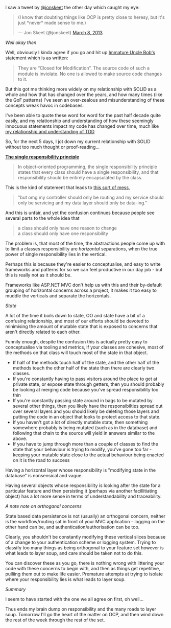 I saw a tweet by [@jonskeet](http://twitter.com/jonskeet) the other day which caught my eye:


  <blockquote class="twitter-tweet"><p>(I know that doubting things like OCP is pretty close to heresy, but it's just *never* made sense to me.)</p>&mdash; Jon Skeet (@jonskeet) <a href="https://twitter.com/jonskeet/status/309911260701552640">March 8, 2013</a></blockquote>
  <script async src="//platform.twitter.com/widgets.js" charset="utf-8"></script>


*Well okay then*

Well, obviously I kinda agree if you go and hit up [Immature Uncle Bob's](http://blog.8thlight.com/uncle-bob/2013/03/08/AnOpenAndClosedCase.html) statement which is as written:

  <blockquote>
    They are “Closed for Modiﬁcation”. The source code of such a module is inviolate. No one is allowed to make source code changes to it.
  </blockquote>

But this got me thinking more widely on my relationship with SOLID as a whole and how that has changed over the years, and how many times (like the GoF patterns) I've seen an over-zealous and misunderstanding of these concepts wreak havoc in codebases.

I've been able to quote these word for word for the past half decade quite easily, and my relationship and understanding of how these seemingly innocuous statements impact my code has changed over time, much like [my relationship and understanding of TDD](/entries/uncle-bobs-viewpoint-considered-harmful.html)

So, for the next 5 days, I jot down my current relationship with SOLID without too much thought or proof-reading...

**[The single responsibility principle](http://en.wikipedia.org/wiki/Single_responsibility_principle)**

  <blockquote>
    In object-oriented programming, the single responsibility principle states that every class should have a single responsibility, and that responsibility should be entirely encapsulated by the class. 
  </blockquote>

This is the kind of statement that leads to [this sort of mess](http://ayende.com/blog/154177/limit-your-abstractions-so-what-is-the-whole-big-deal-about), 

  <blockquote>
    "but omg my controller should only be routing and my service should only be servicing and my data layer should only be data-ing."
  </blockquote>

And this is unfair, and yet the confusion continues because people see several parts to the whole idea that

  <blockquote>
    a class should only have one reason to change <br/>
    a  class should only have one responsibility
  </blockquote>

The problem is, that most of the time, the abstractions people come up with to limit a classes responsibility are *horizontal* separations, when the true power of single responsibility lies in the vertical.

Perhaps this is because they're easier to conceptualise, and easy to write frameworks and patterns for so we can feel productive in our day job - but this is really not as it should be.

Frameworks like ASP.NET MVC don't help us with this and their by-default grouping of horizontal concerns across a project, it makes it too easy to muddle the verticals and separate the horizontals.

*State*

A lot of the time it boils down to state, OO and state have a bit of a confusing relationship, and most of our efforts should be devoted to minimising the amount of mutable state that is exposed to concerns that aren't directly related to each other.

Funnily enough, despite the confusion this is actually pretty easy to conceptualise via tooling and metrics, if your classes are cohesive, most of the methods on that class will touch most of the state in that object. 

- If half of the methods touch half of the state, and the other half of the methods touch the other half of the state then there are clearly two classes.
- If you're constantly having to pass visitors around the place to get at private state, or expose state through getters, then you should probably be looking at merging code because you've spread responsibility too thin
- If you're constantly passing state around in bags to be mutated by several other things, then you likely have the responsibilties spread out over several layers and you should likely be deleting those layers and putting the code in an object that looks to protect access to that state.
- If you haven't got a lot of directly mutable state, then something somewhere probably is being mutated (such as in the database) and following that chain to the source will yield in answers similar to the above.
- If you have to jump through more than a couple of classes to find the state that your behaviour is trying to modify, you've gone too far - keeping your mutable state close to the actual behaviour being enacted on it is the road to success

Having a horizontal layer whose responsibility is "modifying state in the database" is nonsensical and vague.

Having several objects whose responsibility is looking after the state for a particular feature and then persisting it (perhaps via another facillitiating object) has a lot more sense in terms of understandability and traceability.

*A note note on orthoganal concerns*

State based data persistence is not (usually) an orthogonal concern, neither is the workflow/routing sat in front of your MVC application - logging on the other hand can be, and authentication/authorisation can be too. 

Clearly, you shouldn't be constantly modifying these vertical slices because of a change to your authentication scheme or logging system. Trying to classify too many things as being orthogonal to your feature set however is what leads to layer soup, and care should be taken not to do this.

You can discover these as you go, there is nothing wrong with littering your code with these concerns to begin with, and then as things get repetitive, pulliing them out to make life easier. Premature attempts at trying to isolate where your responsibility lies is what leads to layer soup.

*Summary*

I seem to have started with the one we all agree on first, oh well...

Thus ends my brain dump on responsibility and the many roads to layer soup. Tomorrow I'll go the heart of the matter on OCP, and then wind down the rest of the week through the rest of the set.


